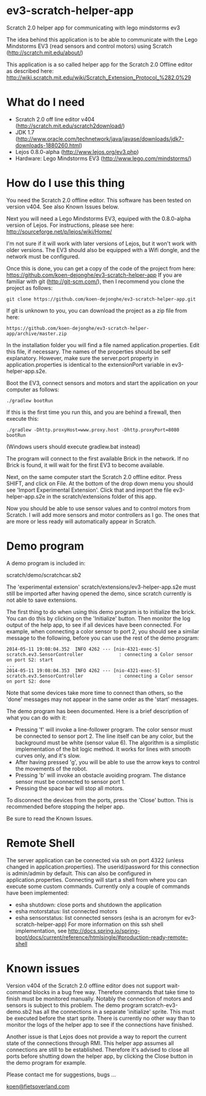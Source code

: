 ev3-scratch-helper-app
======================

Scratch 2.0 helper app for communicating with lego mindstorms ev3

The idea behind this application is to be able to communicate with the Lego Mindstorms EV3 
(read sensors and control motors) using Scratch (http://scratch.mit.edu/about/)
  
This application is a so called helper app for the Scratch 2.0 Offline editor as described here:
http://wiki.scratch.mit.edu/wiki/Scratch_Extension_Protocol_%282.0%29

What do I need
==============
- Scratch 2.0 off line editor v404 (http://scratch.mit.edu/scratch2download/)
- JDK 1.7 (http://www.oracle.com/technetwork/java/javase/downloads/jdk7-downloads-1880260.html)
- Lejos 0.8.0-alpha (http://www.lejos.org/ev3.php)
- Hardware: Lego Mindstorms EV3 (http://www.lego.com/mindstorms/)

How do I use this thing
=======================
You need the Scratch 2.0 offline editor. This software has been tested on version v404.
See also Known Issues below.

Next you will need a Lego Mindstorms EV3, equiped with the 0.8.0-alpha version of Lejos.
For instructions, please see here: http://sourceforge.net/p/lejos/wiki/Home/

I'm not sure if it will work with later versions of Lejos, but it won't work with older versions.
The EV3 should also be equipped with a Wifi dongle, and the network must be configured.

Once this is done, you can get a copy of the code of the project from here:
https://github.com/koen-dejonghe/ev3-scratch-helper-app
If you are familiar with git (http://git-scm.com/), then I recommend you clone the project as follows: 
```
git clone https://github.com/koen-dejonghe/ev3-scratch-helper-app.git
```
If git is unknown to you, you can download the project as a zip file from here:
```
https://github.com/koen-dejonghe/ev3-scratch-helper-app/archive/master.zip
```

In the installation folder you will find a file named application.properties.
Edit this file, if necessary.
The names of the properties should be self explanatory.
However, make sure the server.port property in application.properties is identical
to the extensionPort variable in ev3-helper-app.s2e.

Boot the EV3, connect sensors and motors 
and start the application on your computer as follows:
```
./gradlew bootRun
```
If this is the first time you run this, and you are behind a firewall, then execute this:
```
./gradlew -Dhttp.proxyHost=www.proxy.host -Dhttp.proxyPort=8080 bootRun
```
(Windows users should execute gradlew.bat instead) 

The program will connect to the first available Brick in the network.
If no Brick is found, it will wait for the first EV3 to become available.

Next, on the same computer start the Scratch 2.0 offline editor.
Press SHIFT, and click on File.
At the bottom of the drop down menu you should see 'Import Experimental Extension'.
Click that and import the file ev3-helper-app.s2e in the scratch/extensions folder of this app.

Now you should be able to use sensor values and to control motors from Scratch.
I will add more sensors and motor controllers as I go. 
The ones that are more or less ready will automatically appear in Scratch. 

Demo program
============

A demo program is included in:
 
scratch/demo/scratchcar.sb2

The 'experimental extension' scratch/extensions/ev3-helper-app.s2e must still be imported after having opened the demo, since scratch currently is not able to save extensions.

The first thing to do when using this demo program is to initialize the brick. You can do this by clicking on the 'Initialize' button. Then monitor the log output of the help app, to see if all devices have been connected. 
For example, when connecting a color sensor to port 2, you should see a similar message to the following, before you can use the rest of the demo program:
```
2014-05-11 19:08:04.352  INFO 4262 --- [nio-4321-exec-5] scratch.ev3.SensorController             : connecting a Color sensor on port S2: start
...
2014-05-11 19:08:04.353  INFO 4262 --- [nio-4321-exec-5] scratch.ev3.SensorController             : connecting a Color sensor on port S2: done
```
Note that some devices take more time to connect than others, so the 'done' messages may not appear in the same order as the 'start' messages.

The demo program has been documented. Here is a brief description of what you can do with it:
- Pressing 'f' will invoke a line-follower program.  The color sensor must be connected to sensor port 2. The line itself can be any color, but the background must be white (sensor value 6). The algorithm is a simplistic implementation of the bit logic method. It works for lines with smooth curves only, and it's slow.
- After having pressed 'g', you will be able to use the arrow keys to control the movements of the robot.
- Pressing 'b' will invoke an obstacle avoiding program.  The distance sensor must be connected to sensor port 1.
- Pressing the space bar will stop all motors. 

To disconnect the devices from the ports, press the 'Close' button. This is recommended before stopping the helper app.


Be sure to read the Known Issues.

Remote Shell
============
The server application can be connected via ssh on port 4322 (unless changed in application.properties).
The userid/password for this connection is admin/admin by default. This can also be configured in application.properties.
Connecting will start a shell from where you can execute some custom commands.
Currently only a couple of commands have been implemented:
- esha shutdown: close ports and shutdown the application
- esha motorstatus: list connected motors
- esha sensorstatus: list connected sensors
(esha is an acronym for ev3-scratch-helper-app)
For more information on this ssh shell implementation, see http://docs.spring.io/spring-boot/docs/current/reference/htmlsingle/#production-ready-remote-shell

Known issues
============
Version v404 of the Scratch 2.0 offline editor does not support wait-command blocks in a bug free way.
Therefore commands that take time to finish must be monitored manually.
Notably the connection of motors and sensors is subject to this problem.
The demo program scratch-ev3-demo.sb2 has all the connections in a separate 'initialize' sprite.
This must be executed before the start sprite. 
There is currently no other way than to monitor the logs of the helper app to see if the connections have finished.

Another issue is that Lejos does not provide a way to report the current state of the connections through RMI.
This helper app assumes all connections are still to be established.
Therefore it's advised to close all ports before shutting down the helper app,  by clicking the Close button in the demo program for example.




Please contact me for suggestions, bugs ...

koen@fietsoverland.com 
